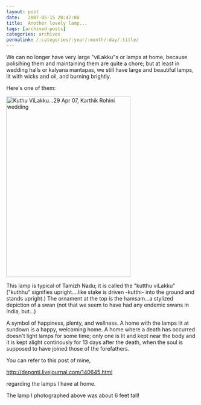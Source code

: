 ```yaml
---
layout: post
date:	2007-05-15 20:47:00
title:  Another lovely lamp...
tags: [archived-posts]
categories: archives
permalink: /:categories/:year/:month/:day/:title/
---
```

We can no longer have very large "viLakku"s or lamps at home, because polisihing them and maintaining them are quite a chore; but at least in wedding halls or kalyana mantapas, we still have large and beautiful lamps, lit with wicks and oil, and burning brightly.


Here's one of them:

<a href="http://www.flickr.com/photos/7794196@N04/476643591/" title="Photo Sharing"><img src="http://farm1.static.flickr.com/232/476643591_167d647baa_o.jpg" width="329" height="479" alt="Kuthu ViLakku...29 Apr 07, Karthik Rohini wedding" /></a>

This lamp is typical of Tamizh Nadu; it is called the "kutthu viLakku" ("kuthhu" signifies upright....like stake is driven -kutthi- into the ground and stands upright.) The ornament at the top is the hamsam...a stylized depiction of a swan (not that we seem to have had any endemic swans in India, but...)

A symbol of happiness, plenty, and wellness. A home with the lamps lit at sundown is a happy, welcoming home. A home where a death has occurred doesn't light lamps for some time; only one is lit and kept near the body and it is kept alight continously for 13 days after the death, when the soul is supposed to have joined those of the forefathers.

You can refer to this post of mine,


http://deponti.livejournal.com/140645.html

regarding the lamps I have at home.

The lamp I photographed above was about 6 feet tall!
